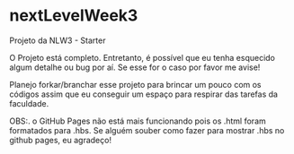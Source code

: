 # nextLevelWeek3
Projeto da NLW3 - Starter

O Projeto está completo. Entretanto, é possível que eu tenha esquecido algum detalhe ou bug por aí. Se esse for o caso por favor me avise!

Planejo forkar/branchar esse projeto para brincar um pouco com os códigos assim que eu conseguir um espaço para respirar das tarefas da faculdade.

OBS:. o GitHub Pages não está mais funcionando pois os .html foram formatados para .hbs. Se alguém souber como fazer para mostrar .hbs no github pages, eu agradeço!
